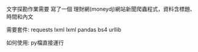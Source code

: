 文字探勘作業需要
寫了一個
理財網(moneydj)網站新聞爬蟲程式，資料含標題、時間和內文

需要套件:
requests
lxml
lxml
pandas
bs4
urllib

如何使用:
py檔直接運行
